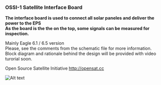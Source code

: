 ### OSSI-1 Satellite Interface Board

**The interface board is used to connect all solar paneles and deliver the power to the EPS**  
**As the board is the the on the top, some signals can be measured for inspection.**

Mainly Eagle 6.1 / 6.5 version  
Please, see the comments from the schematic file for more information.  
Block diagram and rationale behind the design will be provided with video turorial soon.  

Open Source Satellite Initiative http://opensat.cc

![Alt text]( https://raw.github.com/ossicode/OSSI-1Electronics/master/OSSI-1%20Interface%20Board/image/interface_T.jpg )

